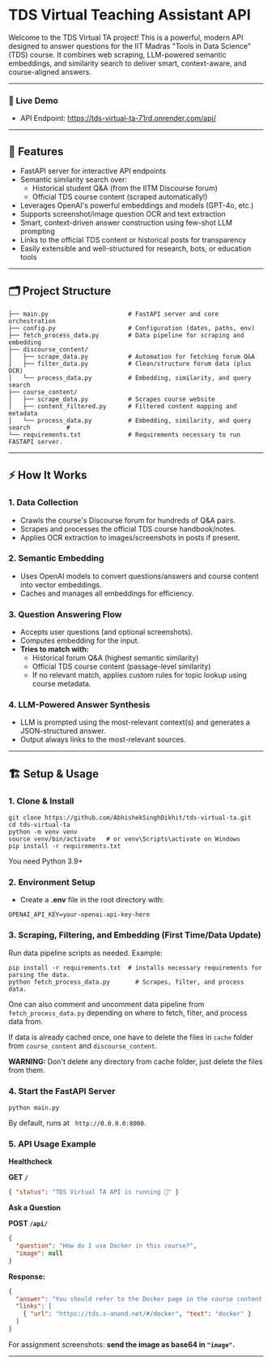 # TDS Virtual Teaching Assistant API
Welcome to the TDS Virtual TA project! This is a powerful, modern API designed to answer questions for the IIT Madras "Tools in Data Science" (TDS) course. It combines web scraping, LLM-powered semantic embeddings, and similarity search to deliver smart, context-aware, and course-aligned answers.

---
### 🚀 Live Demo
- API Endpoint: https://tds-virtual-ta-71rd.onrender.com/api/

---

## 🚀 Features
- FastAPI server for interactive API endpoints
- Semantic similarity search over:
  - Historical student Q&A (from the IITM Discourse forum)
  - Official TDS course content (scraped automatically!)
- Leverages OpenAI's powerful embeddings and models (GPT-4o, etc.)
- Supports screenshot/image question OCR and text extraction
- Smart, context-driven answer construction using few-shot LLM prompting
- Links to the official TDS content or historical posts for transparency
- Easily extensible and well-structured for research, bots, or education tools

---

## 🗂️ Project Structure
```.
├── main.py                      # FastAPI server and core orchestration
├── config.py                    # Configuration (dates, paths, env)
├── fetch_process_data.py        # Data pipeline for scraping and embedding
├── discourse_content/
│   ├── scrape_data.py           # Automation for fetching forum Q&A
│   ├── filter_data.py           # Clean/structure forum data (plus OCR)
│   └── process_data.py          # Embedding, similarity, and query search
├── course_content/
│   ├── scrape_data.py           # Scrapes course website
│   ├── content_filtered.py      # Filtered content mapping and metadata
│   └── process_data.py          # Embedding, similarity, and query search          # 
└── requirements.txt             # Requirements necessary to run FASTAPI server.
```

---

## ⚡️ How It Works
### 1. Data Collection
- Crawls the course's Discourse forum for hundreds of Q&A pairs.
- Scrapes and processes the official TDS course handbook/notes.
- Applies OCR extraction to images/screenshots in posts if present.
### 2. Semantic Embedding
- Uses OpenAI models to convert questions/answers and course content into vector embeddings.
- Caches and manages all embeddings for efficiency.
### 3. Question Answering Flow
- Accepts user questions (and optional screenshots).
- Computes embedding for the input.
- <b>Tries to match with:</b>
  - Historical forum Q&A (highest semantic similarity)
  - Official TDS course content (passage-level similarity)
  - If no relevant match, applies custom rules for topic lookup using course metadata.
### 4. LLM-Powered Answer Synthesis
- LLM is prompted using the most-relevant context(s) and generates a JSON-structured answer.
- Output always links to the most-relevant sources.

---

## 🏗️ Setup & Usage
### 1. Clone & Install
```shell
git clone https://github.com/AbhishekSinghDikhit/tds-virtual-ta.git
cd tds-virtual-ta
python -m venv venv
source venv/bin/activate   # or venv\Scripts\activate on Windows
pip install -r requirements.txt
```
You need Python 3.9+

### 2. Environment Setup
- Create a <b>.env</b> file in the root directory with:
```text
OPENAI_API_KEY=your-openai-api-key-here
```

### 3. Scraping, Filtering, and Embedding (First Time/Data Update)
Run data pipeline scripts as needed. Example:

```shell
pip install -r requirements.txt  # installs necessary requirements for parsing the data.
python fetch_process_data.py       # Scrapes, filter, and process data.
```

One can also comment and uncomment data pipeline from ```fetch_process_data.py``` depending on where to fetch, filter, and process data from.

If data is already cached once, one have to delete the files in ```cache``` folder from ```course_content``` and ```discourse_content```.

<b>WARNING: </b> Don't delete any directory from cache folder, just delete the files from them.

### 4. Start the FastAPI Server
```shell
python main.py
```
By default, runs at ``` http://0.0.0.0:8000```.

### 5. API Usage Example
<b>Healthcheck

GET ```/```</b>

```json
{ "status": "TDS Virtual TA API is running 🚀" }
```
<b>Ask a Question

POST ```/api/```</b>

```json
{
  "question": "How do I use Docker in this course?",
  "image": null
}
```
<b>Response:</b>

```json
{
  "answer": "You should refer to the Docker page in the course content.",
  "links": [
    { "url": "https://tds.s-anand.net/#/docker", "text": "docker" }
  ]
}
```
For assignment screenshots: <b>send the image as base64 in ```"image"```.</b>

---

